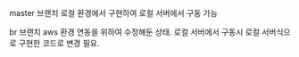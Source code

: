 master 브랜치
로컬 환경에서 구현하여 로컬 서버에서 구동 가능

br 브랜치
aws 환경 연동을 위하여 수정해둔 상태. 로컬 서버에서 구동시 로컬 서버식으로 구현한 코드로 변경 필요.
